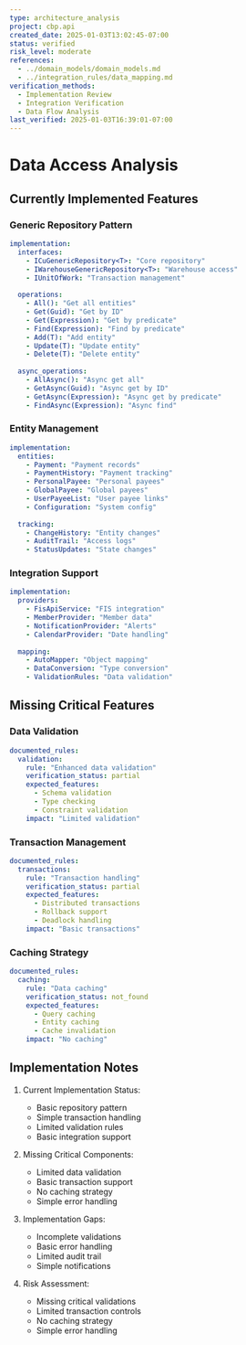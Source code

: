 ```yaml
---
type: architecture_analysis
project: cbp.api
created_date: 2025-01-03T13:02:45-07:00
status: verified
risk_level: moderate
references:
  - ../domain_models/domain_models.md
  - ../integration_rules/data_mapping.md
verification_methods:
  - Implementation Review
  - Integration Verification
  - Data Flow Analysis
last_verified: 2025-01-03T16:39:01-07:00
---
```


# Data Access Analysis

## Currently Implemented Features

### Generic Repository Pattern
```yaml
implementation:
  interfaces:
    - ICuGenericRepository<T>: "Core repository"
    - IWarehouseGenericRepository<T>: "Warehouse access"
    - IUnitOfWork: "Transaction management"
    
  operations:
    - All(): "Get all entities"
    - Get(Guid): "Get by ID"
    - Get(Expression): "Get by predicate"
    - Find(Expression): "Find by predicate"
    - Add(T): "Add entity"
    - Update(T): "Update entity"
    - Delete(T): "Delete entity"
    
  async_operations:
    - AllAsync(): "Async get all"
    - GetAsync(Guid): "Async get by ID"
    - GetAsync(Expression): "Async get by predicate"
    - FindAsync(Expression): "Async find"
```

### Entity Management
```yaml
implementation:
  entities:
    - Payment: "Payment records"
    - PaymentHistory: "Payment tracking"
    - PersonalPayee: "Personal payees"
    - GlobalPayee: "Global payees"
    - UserPayeeList: "User payee links"
    - Configuration: "System config"
    
  tracking:
    - ChangeHistory: "Entity changes"
    - AuditTrail: "Access logs"
    - StatusUpdates: "State changes"
```

### Integration Support
```yaml
implementation:
  providers:
    - FisApiService: "FIS integration"
    - MemberProvider: "Member data"
    - NotificationProvider: "Alerts"
    - CalendarProvider: "Date handling"
    
  mapping:
    - AutoMapper: "Object mapping"
    - DataConversion: "Type conversion"
    - ValidationRules: "Data validation"
```

## Missing Critical Features

### Data Validation
```yaml
documented_rules:
  validation:
    rule: "Enhanced data validation"
    verification_status: partial
    expected_features:
      - Schema validation
      - Type checking
      - Constraint validation
    impact: "Limited validation"
```

### Transaction Management
```yaml
documented_rules:
  transactions:
    rule: "Transaction handling"
    verification_status: partial
    expected_features:
      - Distributed transactions
      - Rollback support
      - Deadlock handling
    impact: "Basic transactions"
```

### Caching Strategy
```yaml
documented_rules:
  caching:
    rule: "Data caching"
    verification_status: not_found
    expected_features:
      - Query caching
      - Entity caching
      - Cache invalidation
    impact: "No caching"
```

## Implementation Notes

1. Current Implementation Status:
   - Basic repository pattern
   - Simple transaction handling
   - Limited validation rules
   - Basic integration support

2. Missing Critical Components:
   - Limited data validation
   - Basic transaction support
   - No caching strategy
   - Simple error handling

3. Implementation Gaps:
   - Incomplete validations
   - Basic error handling
   - Limited audit trail
   - Simple notifications

4. Risk Assessment:
   - Missing critical validations
   - Limited transaction controls
   - No caching strategy
   - Simple error handling
